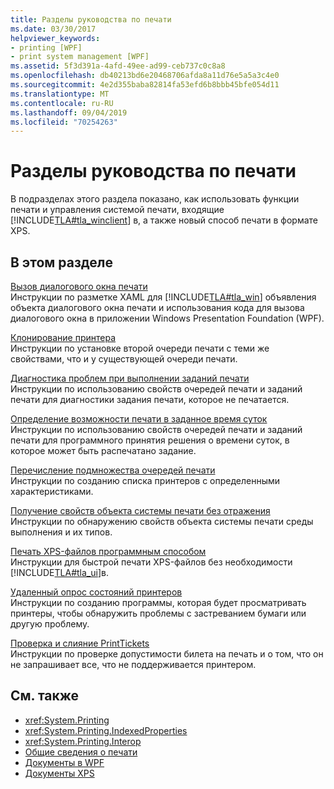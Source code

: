 ```yaml
---
title: Разделы руководства по печати
ms.date: 03/30/2017
helpviewer_keywords:
- printing [WPF]
- print system management [WPF]
ms.assetid: 5f3d391a-4afd-49ee-ad99-ceb737c0c8a8
ms.openlocfilehash: db40213bd6e20468706afda8a11d76e5a5a3c4e0
ms.sourcegitcommit: 4e2d355baba82814fa53efd6b8bbb45bfe054d11
ms.translationtype: MT
ms.contentlocale: ru-RU
ms.lasthandoff: 09/04/2019
ms.locfileid: "70254263"
---
```

# <a name="printing-how-to-topics"></a>Разделы руководства по печати
В подразделах этого раздела показано, как использовать функции печати и управления системой печати, входящие [!INCLUDE[TLA#tla_winclient](../../../../includes/tlasharptla-winclient-md.md)] в, а также новый способ печати в формате XPS.  
  
## <a name="in-this-section"></a>В этом разделе  
 [Вызов диалогового окна печати](how-to-invoke-a-print-dialog.md)  
 Инструкции по разметке XAML для [!INCLUDE[TLA#tla_win](../../../../includes/tlasharptla-win-md.md)] объявления объекта диалогового окна печати и использования кода для вызова диалогового окна в приложении Windows Presentation Foundation (WPF).  
  
 [Клонирование принтера](how-to-clone-a-printer.md)  
 Инструкции по установке второй очереди печати с теми же свойствами, что и у существующей очереди печати.  
  
 [Диагностика проблем при выполнении заданий печати](how-to-diagnose-problematic-print-job.md)  
 Инструкции по использованию свойств очередей печати и заданий печати для диагностики задания печати, которое не печатается.  
  
 [Определение возможности печати в заданное время суток](how-to-discover-whether-a-print-job-can-be-printed-at-this-time-of-day.md)  
 Инструкции по использованию свойств очередей печати и заданий печати для программного принятия решения о времени суток, в которое может быть распечатано задание.  
  
 [Перечисление подмножества очередей печати](how-to-enumerate-a-subset-of-print-queues.md)  
 Инструкции по созданию списка принтеров с определенными характеристиками.  
  
 [Получение свойств объекта системы печати без отражения](how-to-get-print-system-object-properties-without-reflection.md)  
 Инструкции по обнаружению свойств объекта системы печати среды выполнения и их типов.  
  
 [Печать XPS-файлов программным способом](how-to-programmatically-print-xps-files.md)  
 Инструкции для быстрой печати XPS-файлов без необходимости [!INCLUDE[TLA#tla_ui](../../../../includes/tlasharptla-ui-md.md)]в.  
  
 [Удаленный опрос состояний принтеров](how-to-remotely-survey-the-status-of-printers.md)  
 Инструкции по созданию программы, которая будет просматривать принтеры, чтобы обнаружить проблемы с застреванием бумаги или другую проблему.  
  
 [Проверка и слияние PrintTickets](how-to-validate-and-merge-printtickets.md)  
 Инструкции по проверке допустимости билета на печать и о том, что он не запрашивает все, что не поддерживается принтером.  
  
## <a name="see-also"></a>См. также

- <xref:System.Printing>
- <xref:System.Printing.IndexedProperties>
- <xref:System.Printing.Interop>
- [Общие сведения о печати](printing-overview.md)
- [Документы в WPF](documents-in-wpf.md)
- [Документы XPS](/windows/desktop/printdocs/documents)

